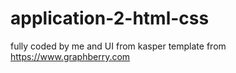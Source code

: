 # application-2-html-css
fully coded by me and
UI from kasper template from https://www.graphberry.com
